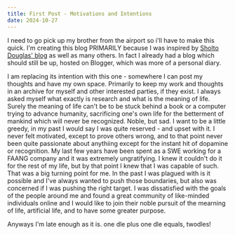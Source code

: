 ```yaml
---
title: First Post - Motivations and Intentions
date: 2024-10-27
---
```


I need to go pick up my brother from the airport so i'll have to make this quick. I'm creating this blog PRIMARILY because I was inspired by [Sholto Douglas' blog](https://sholtodouglas.github.io/) as well as many others. In fact I already had a blog which should still be up, hosted on Blogger, which was more of a personal diary.

I am replacing its intention with this one - somewhere I can post my thoughts and have my own space. Primarily to keep my work and thoughts in an archive for myself and other interested parties, if they exist. 
I always asked myself what exactly is research and what is the meaning of life. Surely the meaning of life can't be to be stuck behind a book or a computer trying to advance humanity, sacrificing one's own life for the betterment of mankind which will never be recognized. Noble, but sad. 
I want to be a little greedy, in my past I would say I was quite reserved - and upset with it. I never felt motivated, except to prove others wrong, and to that point never been quite passionate about anythiing except for the instant hit of dopamine or recognition. 
My last few years have been spent as a SWE working for a FAANG company and it was extremely ungratifying. I knew it couldn't do it for the rest of my life, but by that point I knew that I was capable of such. That was a big turning point for me. In the past I was plagued with is it possible and I've always wanted to push those boundaries,
but also was concerned if I was pushing the right target. I was dissatisfied with the goals of the people around me and found a great community of like-minded individuals online and I would like to join their noble pursuit of the mearning of life, artificial life, and to have some greater purpose.

Anyways I'm late enough as it is. one dle plus one dle equals, twodles!
